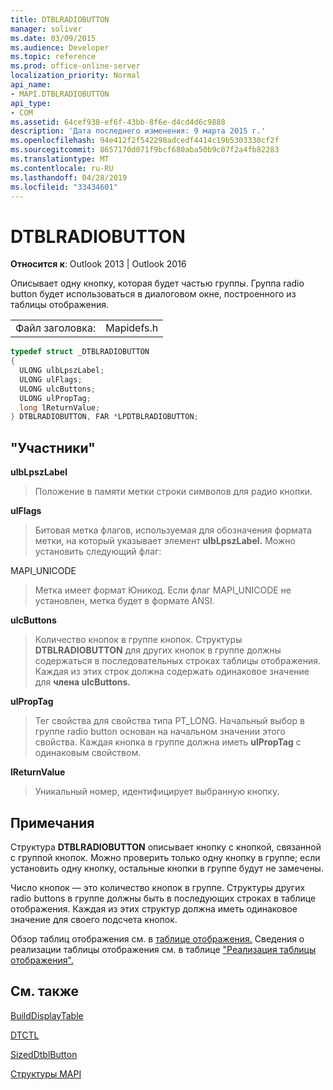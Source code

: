 ```yaml
---
title: DTBLRADIOBUTTON
manager: soliver
ms.date: 03/09/2015
ms.audience: Developer
ms.topic: reference
ms.prod: office-online-server
localization_priority: Normal
api_name:
- MAPI.DTBLRADIOBUTTON
api_type:
- COM
ms.assetid: 64cef938-ef6f-43bb-8f6e-d4cd4d6c9888
description: 'Дата последнего изменения: 9 марта 2015 г.'
ms.openlocfilehash: 94e412f2f542298adcedf4414c19b5303330cf2f
ms.sourcegitcommit: 8657170d071f9bcf680aba50b9c07f2a4fb82283
ms.translationtype: MT
ms.contentlocale: ru-RU
ms.lasthandoff: 04/28/2019
ms.locfileid: "33434601"
---
```

# <a name="dtblradiobutton"></a>DTBLRADIOBUTTON

  
  
**Относится к**: Outlook 2013 | Outlook 2016 
  
Описывает одну кнопку, которая будет частью группы. Группа radio button будет использоваться в диалоговом окне, построенного из таблицы отображения.
  
|||
|:-----|:-----|
|Файл заголовка:  <br/> |Mapidefs.h  <br/> |
   
```cpp
typedef struct _DTBLRADIOBUTTON
{
  ULONG ulbLpszLabel;
  ULONG ulFlags;
  ULONG ulcButtons;
  ULONG ulPropTag;
  long lReturnValue;
} DTBLRADIOBUTTON, FAR *LPDTBLRADIOBUTTON;

```

## <a name="members"></a>"Участники"

 **ulbLpszLabel**
  
> Положение в памяти метки строки символов для радио кнопки.
    
 **ulFlags**
  
> Битовая метка флагов, используемая для обозначения формата метки, на который указывает элемент **ulbLpszLabel.** Можно установить следующий флаг: 
    
MAPI_UNICODE 
  
> Метка имеет формат Юникод. Если флаг MAPI_UNICODE не установлен, метка будет в формате ANSI.
    
 **ulcButtons**
  
> Количество кнопок в группе кнопок. Структуры **DTBLRADIOBUTTON** для других кнопок в группе должны содержаться в последовательных строках таблицы отображения. Каждая из этих строк должна содержать одинаковое значение для **члена ulcButtons.** 
    
 **ulPropTag**
  
> Тег свойства для свойства типа PT_LONG. Начальный выбор в группе radio button основан на начальном значении этого свойства. Каждая кнопка в группе должна иметь **ulPropTag** с одинаковым свойством. 
    
 **lReturnValue**
  
> Уникальный номер, идентифицирует выбранную кнопку.
    
## <a name="remarks"></a>Примечания

Структура **DTBLRADIOBUTTON** описывает кнопку с кнопкой, связанной с группой кнопок. Можно проверить только одну кнопку в группе; если установить одну кнопку, остальные кнопки в группе будут не замечены. 
  
Число кнопок — это количество кнопок в группе. Структуры других radio buttons в группе должны быть в последующих строках в таблице отображения. Каждая из этих структур должна иметь одинаковое значение для своего подсчета кнопок.
  
Обзор таблиц отображения см. в [таблице отображения.](display-tables.md) Сведения о реализации таблицы отображения см. в таблице ["Реализация таблицы отображения".](display-table-implementation.md)
  
## <a name="see-also"></a>См. также



[BuildDisplayTable](builddisplaytable.md)
  
[DTCTL](dtctl.md)
  
[SizedDtblButton](sizeddtblbutton.md)


[Структуры MAPI](mapi-structures.md)

